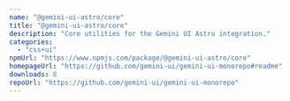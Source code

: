 ```yaml
---
name: "@gemini-ui-astro/core"
title: "@gemini-ui-astro/core"
description: "Core utilities for the Gemini UI Astro integration."
categories:
  - "css+ui"
npmUrl: "https://www.npmjs.com/package/@gemini-ui-astro/core"
homepageUrl: "https://github.com/gemini-ui/gemini-ui-monorepo#readme"
downloads: 8
repoUrl: "https://github.com/gemini-ui/gemini-ui-monorepo"
---
```

